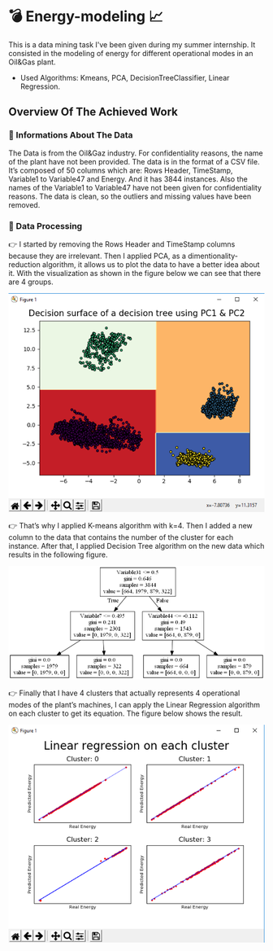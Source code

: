 # :bomb: Energy-modeling :chart_with_upwards_trend:

This is a data mining task I've been given during my summer internship.
It consisted in the modeling of energy for different operational modes in an Oil&Gas plant.

- Used Algorithms: Kmeans, PCA, DecisionTreeClassifier, Linear Regression. 


## Overview Of The Achieved Work

 ### :pushpin: Informations About The Data

The Data is from the Oil&Gaz industry. For confidentiality reasons, the name of the plant have not been provided. 
The data is in the format of a CSV file. It’s composed of 50 columns which are: Rows Header, TimeStamp, Variable1
to Variable47 and Energy. And it has 3844 instances. Also the names of the Variable1 to Variable47 have not been given for confidentiality reasons. The data is clean, so the outliers and missing values have been removed.

### :pushpin: Data Processing

:point_right: I started by removing the Rows Header and TimeStamp columns because they are irrelevant. Then I applied PCA, as a dimentionality-reduction algorithm, it allows us to plot the data to have a better idea about it. With the visualization as shown in the figure below we can see that there are 4 groups.

![PCA](plots/PCA.PNG)

:point_right: That’s why I applied K-means algorithm with k=4. Then I added a new column to the data that contains the number of the cluster for each instance. After that, I applied Decision Tree algorithm on the new data which results in the following figure.

![DT](plots/DecisionTree.png)

:point_right: Finally that I have 4 clusters that actually represents 4 operational modes of the plant’s machines, I can apply the Linear Regression algorithm on each cluster to get its equation. The figure below shows the result.

![LR](plots/LR.PNG)

